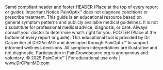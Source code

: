 Samd compliant header and footer
HEADER (Place at the top of every report or guide):
Important Notice
PainOptix™ does not diagnose conditions or prescribe
treatment. This guide is an educational resource
based on general symptom patterns and publicly
available medical guidelines. It is not a substitute for
professional medical advice, diagnosis, or care.
Always consult your doctor to determine what’s right
for you.
 FOOTER (Place at the bottom of every report or guide):
This educational tool is provided by Dr. Carpentier at
DrCPainMD and developed through PainOptix™ to
support informed wellness decisions. All symptom
interpretations are illustrative and not diagnostic.
Participation in PainCrowdsource.org is anonymous
and voluntary.
© 2025 PainOptix™ | For educational use only |
www.DrCPainMD.com
